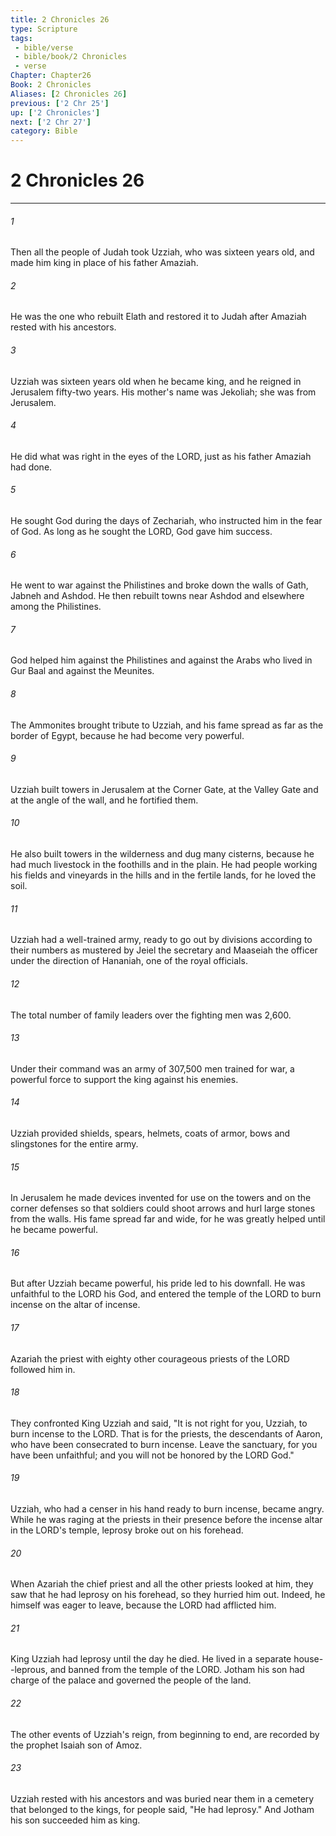 ```yaml
---
title: 2 Chronicles 26
type: Scripture
tags:
 - bible/verse
 - bible/book/2 Chronicles
 - verse
Chapter: Chapter26
Book: 2 Chronicles
Aliases: [2 Chronicles 26]
previous: ['2 Chr 25']
up: ['2 Chronicles']
next: ['2 Chr 27']
category: Bible
---
```

# 2 Chronicles 26

***


###### 1 
Then all the people of Judah took Uzziah, who was sixteen years old, and made him king in place of his father Amaziah. 

###### 2 
He was the one who rebuilt Elath and restored it to Judah after Amaziah rested with his ancestors. 

###### 3 
Uzziah was sixteen years old when he became king, and he reigned in Jerusalem fifty-two years. His mother's name was Jekoliah; she was from Jerusalem. 

###### 4 
He did what was right in the eyes of the LORD, just as his father Amaziah had done. 

###### 5 
He sought God during the days of Zechariah, who instructed him in the fear of God. As long as he sought the LORD, God gave him success. 

###### 6 
He went to war against the Philistines and broke down the walls of Gath, Jabneh and Ashdod. He then rebuilt towns near Ashdod and elsewhere among the Philistines. 

###### 7 
God helped him against the Philistines and against the Arabs who lived in Gur Baal and against the Meunites. 

###### 8 
The Ammonites brought tribute to Uzziah, and his fame spread as far as the border of Egypt, because he had become very powerful. 

###### 9 
Uzziah built towers in Jerusalem at the Corner Gate, at the Valley Gate and at the angle of the wall, and he fortified them. 

###### 10 
He also built towers in the wilderness and dug many cisterns, because he had much livestock in the foothills and in the plain. He had people working his fields and vineyards in the hills and in the fertile lands, for he loved the soil. 

###### 11 
Uzziah had a well-trained army, ready to go out by divisions according to their numbers as mustered by Jeiel the secretary and Maaseiah the officer under the direction of Hananiah, one of the royal officials. 

###### 12 
The total number of family leaders over the fighting men was 2,600. 

###### 13 
Under their command was an army of 307,500 men trained for war, a powerful force to support the king against his enemies. 

###### 14 
Uzziah provided shields, spears, helmets, coats of armor, bows and slingstones for the entire army. 

###### 15 
In Jerusalem he made devices invented for use on the towers and on the corner defenses so that soldiers could shoot arrows and hurl large stones from the walls. His fame spread far and wide, for he was greatly helped until he became powerful. 

###### 16 
But after Uzziah became powerful, his pride led to his downfall. He was unfaithful to the LORD his God, and entered the temple of the LORD to burn incense on the altar of incense. 

###### 17 
Azariah the priest with eighty other courageous priests of the LORD followed him in. 

###### 18 
They confronted King Uzziah and said, "It is not right for you, Uzziah, to burn incense to the LORD. That is for the priests, the descendants of Aaron, who have been consecrated to burn incense. Leave the sanctuary, for you have been unfaithful; and you will not be honored by the LORD God." 

###### 19 
Uzziah, who had a censer in his hand ready to burn incense, became angry. While he was raging at the priests in their presence before the incense altar in the LORD's temple, leprosy broke out on his forehead. 

###### 20 
When Azariah the chief priest and all the other priests looked at him, they saw that he had leprosy on his forehead, so they hurried him out. Indeed, he himself was eager to leave, because the LORD had afflicted him. 

###### 21 
King Uzziah had leprosy until the day he died. He lived in a separate house--leprous, and banned from the temple of the LORD. Jotham his son had charge of the palace and governed the people of the land. 

###### 22 
The other events of Uzziah's reign, from beginning to end, are recorded by the prophet Isaiah son of Amoz. 

###### 23 
Uzziah rested with his ancestors and was buried near them in a cemetery that belonged to the kings, for people said, "He had leprosy." And Jotham his son succeeded him as king. 
